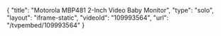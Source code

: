{
    "title": "Motorola MBP481 2-Inch Video Baby Monitor",
    "type": "solo",
    "layout": "iframe-static",
    "videoId": "109993564",
    "url": "\/tvpembed\/109993564"
}